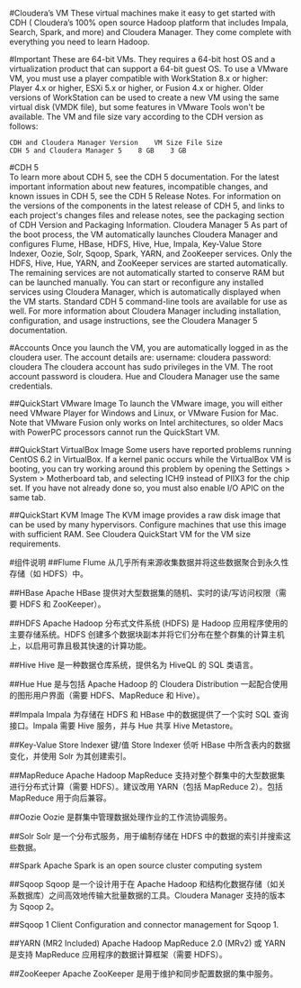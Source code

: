 #Cloudera’s VM
	These virtual machines make it easy to get started with CDH (
	Cloudera’s 100% open source Hadoop platform that includes 
	Impala, Search, Spark, and more) and Cloudera Manager. 
	They come complete with everything you need to learn Hadoop.

#Important
	These are 64-bit VMs. They requires a 64-bit host OS and a virtualization product that can support a 64-bit guest OS.
	To use a VMware VM, you must use a player compatible with WorkStation 8.x or higher: 
	Player 4.x or higher, ESXi 5.x or higher, or Fusion 4.x or higher. 
	Older versions of WorkStation can be used to create a new VM using the same virtual disk (VMDK file),
	but some features in VMware Tools won't be available.
	The VM and file size vary according to the CDH version as follows:

	CDH and Cloudera Manager Version	VM Size	File Size
	CDH 5 and Cloudera Manager 5	8 GB	3 GB

#CDH 5	
	To learn more about CDH 5, see the CDH 5 documentation.
	For the latest important information about new features, incompatible changes, and known issues in CDH 5, see the CDH 5 Release Notes.
	For information on the versions of the components in the latest release of CDH 5, and links to each project's changes files and release notes, see the packaging section of CDH Version and Packaging Information.
	Cloudera Manager 5
	As part of the boot process, the VM automatically launches Cloudera Manager and configures Flume, HBase, HDFS, Hive, Hue, Impala, Key-Value Store Indexer, Oozie, Solr, Sqoop, Spark, YARN, and ZooKeeper services. Only the HDFS, Hive, Hue, YARN, and ZooKeeper services are started automatically. The remaining services are not automatically started to conserve RAM but can be launched manually.
	You can start or reconfigure any installed services using Cloudera Manager, which is automatically displayed when the VM starts. Standard CDH 5 command-line tools are available for use as well.
	For more information about Cloudera Manager including installation, configuration, and usage instructions, see the Cloudera Manager 5 documentation.

#Accounts
	Once you launch the VM, you are automatically logged in as the cloudera user. The account details are:
	username: cloudera
	password: cloudera
	The cloudera account has sudo privileges in the VM. The root account password is cloudera.
	Hue and Cloudera Manager use the same credentials.

##QuickStart VMware Image
	To launch the VMware image, you will either need VMware Player for Windows and Linux, or VMware Fusion for Mac. Note that VMware Fusion only works on Intel architectures, so older Macs with PowerPC processors cannot run the QuickStart VM.

##QuickStart VirtualBox Image
	Some users have reported problems running CentOS 6.2 in VirtualBox. If a kernel panic occurs while the VirtualBox VM is booting, you can try working around this problem by opening the Settings > System > Motherboard tab, and selecting ICH9 instead of PIIX3 for the chip set. If you have not already done so, you must also enable I/O APIC on the same tab.

##QuickStart KVM Image
	The KVM image provides a raw disk image that can be used by many hypervisors. Configure machines that use this image with sufficient RAM. See Cloudera QuickStart VM for the VM size requirements.
	
#组件说明
##Flume
	Flume 从几乎所有来源收集数据并将这些数据聚合到永久性存储（如 HDFS）中。
	
##HBase
	Apache HBase 提供对大型数据集的随机、实时的读/写访问权限（需要 HDFS 和 ZooKeeper）。
	
##HDFS
	Apache Hadoop 分布式文件系统 (HDFS) 是 Hadoop 应用程序使用的主要存储系统。HDFS 创建多个数据块副本并将它们分布在整个群集的计算主机上，以启用可靠且极其快速的计算功能。
	
##Hive
	Hive 是一种数据仓库系统，提供名为 HiveQL 的 SQL 类语言。
		
##Hue
	Hue 是与包括 Apache Hadoop 的 Cloudera Distribution 一起配合使用的图形用户界面（需要 HDFS、MapReduce 和 Hive）。
	
##Impala
	Impala 为存储在 HDFS 和 HBase 中的数据提供了一个实时 SQL 查询接口。Impala 需要 Hive 服务，并与 Hue 共享 Hive Metastore。
	
##Key-Value Store Indexer
	键/值 Store Indexer 侦听 HBase 中所含表内的数据变化，并使用 Solr 为其创建索引。
	
##MapReduce
	Apache Hadoop MapReduce 支持对整个群集中的大型数据集进行分布式计算（需要 HDFS）。建议改用 YARN（包括 MapReduce 2）。包括 MapReduce 用于向后兼容。
	
##Oozie
	Oozie 是群集中管理数据处理作业的工作流协调服务。
	
##Solr
	Solr 是一个分布式服务，用于编制存储在 HDFS 中的数据的索引并搜索这些数据。
	
##Spark
	Apache Spark is an open source cluster computing system
	
##Sqoop
	Sqoop 是一个设计用于在 Apache Hadoop 和结构化数据存储（如关系数据库）之间高效地传输大批量数据的工具。Cloudera Manager 支持的版本为 Sqoop 2。
	
##Sqoop 1 Client
	Configuration and connector management for Sqoop 1.
	
##YARN (MR2 Included)
	Apache Hadoop MapReduce 2.0 (MRv2) 或 YARN 是支持 MapReduce 应用程序的数据计算框架（需要 HDFS）。
	
##ZooKeeper
	Apache ZooKeeper 是用于维护和同步配置数据的集中服务。	
